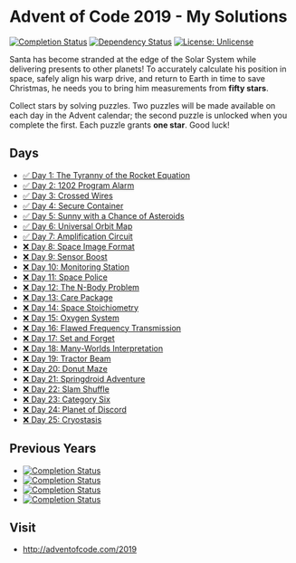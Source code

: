 # Advent of Code 2019 - My Solutions
[![Completion Status](https://img.shields.io/endpoint?url=https://raw.githubusercontent.com/staddi99/AdventOfCode/master/.github/badges/completion-2019.json)](https://github.com/staddi99/AdventOfCode/tree/main/2019)
[![Dependency Status](https://img.shields.io/david/staddi99/AdventOfCode.svg)](https://david-dm.org/staddi99/AdventOfCode)
[![License: Unlicense](https://img.shields.io/github/license/staddi99/AdventOfCode)](https://raw.githubusercontent.com/staddi99/AdventOfCode/master/LICENSE)

Santa has become stranded at the edge of the Solar System while delivering presents to other planets! To accurately calculate his position in space, safely align his warp drive, and return to Earth in time to save Christmas, he needs you to bring him measurements from **fifty stars**.

Collect stars by solving puzzles. Two puzzles will be made available on each day in the Advent calendar; the second puzzle is unlocked when you complete the first. Each puzzle grants **one star**. Good luck!

## Days

*  [✅ Day 1: The Tyranny of the Rocket Equation](day_1/)
*  [✅ Day 2: 1202 Program Alarm](day_2/)
*  [✅ Day 3: Crossed Wires](day_3/)
*  [✅ Day 4: Secure Container](day_4/)
*  [✅ Day 5: Sunny with a Chance of Asteroids](day_5/)
*  [✅ Day 6: Universal Orbit Map](day_6/)
*  [✅ Day 7: Amplification Circuit](day_7/)
*  [❌ Day 8: Space Image Format]()
*  [❌ Day 9: Sensor Boost]()
*  [❌ Day 10: Monitoring Station]()
*  [❌ Day 11: Space Police]()
*  [❌ Day 12: The N-Body Problem]()
*  [❌ Day 13: Care Package]()
*  [❌ Day 14: Space Stoichiometry]()
*  [❌ Day 15: Oxygen System]()
*  [❌ Day 16: Flawed Frequency Transmission]()
*  [❌ Day 17: Set and Forget]()
*  [❌ Day 18: Many-Worlds Interpretation]()
*  [❌ Day 19: Tractor Beam]()
*  [❌ Day 20: Donut Maze]()
*  [❌ Day 21: Springdroid Adventure]()
*  [❌ Day 22: Slam Shuffle]()
*  [❌ Day 23: Category Six]()
*  [❌ Day 24: Planet of Discord]()
*  [❌ Day 25: Cryostasis]()

## Previous Years
*  [![Completion Status](https://img.shields.io/endpoint?url=https://raw.githubusercontent.com/staddi99/AdventOfCode/master/.github/badges/completion-2018.json&label=2018)](https://github.com/staddi99/AdventOfCode/tree/main/2018)
*  [![Completion Status](https://img.shields.io/endpoint?url=https://raw.githubusercontent.com/staddi99/AdventOfCode/master/.github/badges/completion-2017.json&label=2017)](https://github.com/staddi99/AdventOfCode/tree/main/2017)
*  [![Completion Status](https://img.shields.io/endpoint?url=https://raw.githubusercontent.com/staddi99/AdventOfCode/master/.github/badges/completion-2016.json&label=2016)](https://github.com/staddi99/AdventOfCode/tree/main/2016)
*  [![Completion Status](https://img.shields.io/endpoint?url=https://raw.githubusercontent.com/staddi99/AdventOfCode/master/.github/badges/completion-2015.json&label=2015)](https://github.com/staddi99/AdventOfCode/tree/main/2015)

## Visit
*  http://adventofcode.com/2019